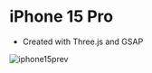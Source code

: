 # iPhone 15 Pro

- Created with Three.js and GSAP

![iphone15prev](https://github.com/thereal-osas/iPhone15_Pro/assets/85516194/a5c8a332-5f0c-406a-beff-f974e220456e)
